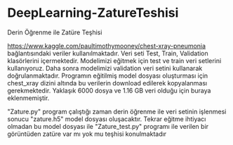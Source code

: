 # DeepLearning-ZatureTeshisi
Derin Öğrenme ile Zatüre Teşhisi

https://www.kaggle.com/paultimothymooney/chest-xray-pneumonia bağlantısındaki veriler kullanılmaktadır.
Veri seti Test, Train, Validation klasörlerini içermektedir.
Modelimizi eğitmek için test ve train veri setlerini kullanıyoruz. Daha sonra modelimizi validation veri setini kullanarak doğrulanmaktadır.
Programın eğitilmiş model dosyası oluşturması için chest_xray dizini altında bu verilerin download edilerek kopyalanması gerekmektedir.
Yaklaşık 6000 dosya ve 1.16 GB veri olduğu için buraya eklenmemiştir.

"Zature.py" program çalıştığı zaman derin öğrenme ile veri setinin işlenmesi sonucu "zature.h5" model dosyası oluşacaktır.
Tekrar eğitme ihtiyacı olmadan bu model dosyası ile "Zature_test.py" programı ile verilen bir görüntüden zatüre var mı yok mu teşhisi konulmaktadır
